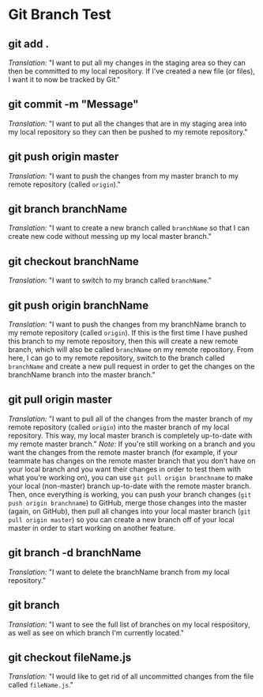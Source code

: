 # Git Branch Test

## git add .
*Translation:* "I want to put all my changes in the staging area so they can then be committed to my local repository. If I've created a new file (or files), I want it to now be tracked by Git."

## git commit -m "Message"
*Translation:* "I want to put all the changes that are in my staging area into my local repository so they can then be pushed to my remote repository."

## git push origin master
*Translation:* "I want to push the changes from my master branch to my remote repository (called `origin`)."

## git branch branchName
*Translation:* "I want to create a new branch called `branchName` so that I can create new code without messing up my local master branch."

## git checkout branchName
*Translation:* "I want to switch to my branch called `branchName`."

## git push origin branchName
*Translation:* "I want to push the changes from my branchName branch to my remote repository (called `origin`). If this is the first time I have pushed this branch to my remote repository, then this will create a new remote branch, which will also be called `branchName` on my remote repository. From here, I can go to my remote repository, switch to the branch called `branchName` and create a new pull request in order to get the changes on the branchName branch into the master branch."

## git pull origin master
*Translation:* "I want to pull all of the changes from the master branch of my remote repository (called `origin`) into the master branch of my local repository. This way, my local master branch is completely up-to-date with my remote master branch."
*Note:* If you're still working on a branch and you want the changes from the remote master branch (for example, if your teammate has changes on the remote master branch that you don't have on your local branch and you want their changes in order to test them with what you're working on), you can use `git pull origin branchname` to make your local (non-master) branch up-to-date with the remote master branch. Then, once everything is working, you can push your branch changes (`git push origin branchname`) to GitHub, merge those changes into the master (again, on GitHub), then pull all changes into your local master branch (`git pull origin master`) so you can create a new branch off of your local master in order to start working on another feature.

## git branch -d branchName
*Translation:* "I want to delete the branchName branch from my local repository."

## git branch
*Translation:* "I want to see the full list of branches on my local respository, as well as see on which branch I'm currently located."

## git checkout fileName.js
*Translation:* "I would like to get rid of all uncommitted changes from the file called `fileName.js`."